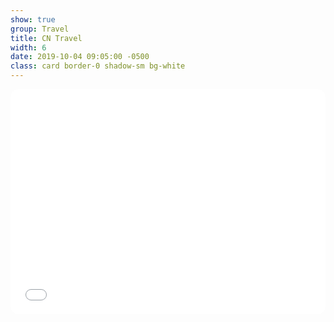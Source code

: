 ```yaml
---
show: true
group: Travel
title: CN Travel
width: 6
date: 2019-10-04 09:05:00 -0500
class: card border-0 shadow-sm bg-white
---
```


<div class="card-body p-0">
  <iframe
    src="{{ '/travel/cn-map/' | relative_url }}"
    loading="lazy"
    style="width:100%; aspect-ratio: 16 / 10; min-height:360px; border:0; border-radius:.75rem;">
  </iframe>
</div>


